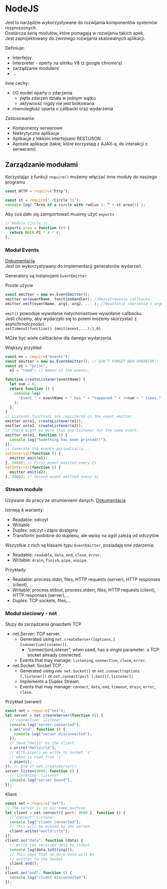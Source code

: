 # NodeJS

Jest to narzędzie wykorzystywane do rozwijania komponentów systemów rozproszonych.  
Dostarcza serię modułów, które pomagają w rozwijaniu takich apek.  
Jest zaprojektowany do zwinnego rozwijania skalowalnych aplikacji.

Definiuje:

- Interfejsy
- Interpreter - operty na silniku V8 (z google chrome'a)
- zarządzanie modułami
- ...

Inne cechy:

- I/O model oparty o zdarzenia
  - pętla zdarzeń działa w jednym wątku
  - aktywność nigdy nie jest bolkowana
- równoległość oparta o callbacki oraz wydarzenia

Zastosowania:

- Komponenty serwerowe
- Niekrytyczne aplikacje
- Aplikacje z lekkimi interfejsami REST/JSON
- Aproste aplikacje (takie, które korzystają z AJAX-a, do interakcji z serwerami)

## Zarządzanie modułami

Korzystając z funkcji `require()` możemy włączać inne moduły do naszego programu

```js
const HTTP = require(‘http’);

const st = require(‘./Circle.js’);
console.log( “Area of a circle with radius 5: “ + st.area(5) );
```

Aby coś dało się zaimportować musimy użyć `exports`

```js
// Module Circle.js
exports.area = function (r) {
  return Math.PI * r * r;
};
```

### Moduł Events

[Dokumentacja](https://nodejs.org/api/events.html)  
Jest on wykorzystywany do implementacji generatorów wydarzeń.

Generatory są instancjami `EventEmitter`

Proste użycie

```js
const emitter = new ev.EventEmitter();
emitter.on(eventName, functionHandler); //Rejestrowanie callbacka
emitter.emit(eventName, arg1, arg2, ....); //Wywołanie zdarzenia z argumentami
```

`emit()` powoduje wywołanie natychmiastowe wywołanie callbacku.  
Jeśli chcemy, aby wydarzyło się to potem możemy skorzystać z asynchrnoiczności.  
`setTimeout(function() {emit(event,...);},0)`

MOże być wiele callbacków dla danego wydarzenia.

Większy przykład

```js
const ev = require("events");
const emitter = new ev.EventEmitter(); // DON’T FORGET NEW OPERATOR!!
const e1 = "print",
  e2 = "read"; // Names of the events.

function createListener(eventName) {
  let num = 0;
  return function () {
    console.log(
      "Event " + eventName + " has " + "happened " + ++num + " times."
    );
  };
}
// Listener functions are registered in the event emitter.
emitter.on(e1, createListener(e1));
emitter.on(e2, createListener(e2));
// There might be more than one listener for the same event.
emitter.on(e1, function () {
  console.log("Something has been printed!!");
});
// Generate the events periodically...
setInterval(function () {
  emitter.emit(e1);
}, 2000); // First event emitted every 2s
setInterval(function () {
  emitter.emit(e2);
}, 3000); // Second event emitted every 3s
```

### Stream module

Uzywane do pracy ze strumieniemi danych. [Dokumentacja](http://nodejs.org/api/stream.html)

Istnieją 4 warianty:

- Readable: odczyt
- Writable
- Duplex: odczyt i zapis dostępny
- Transform: podobne do duplexu, ale wpisy na ogół zależą od odczytów

Wszystkie z nich są klasami typu `EventEmitter`, posiadają one zdarzenia:

- Readable: `readable`, `data`, `end`, `close`, `error`.
- Writable: `drain`, `finish`, `pipe`, `unpipe`.

Przykłady:

- Readable: process.stdin, files, HTTP requests (server), HTTP responses (client), ...
- Writable: process.stdout, process.stderr, files, HTTP requests (client), HTTP responses (server),...
- Duplex: TCP sockets, files,...

### Moduł sieciowy - net

Służy do zarządzania gniazdami TCP

- net.Server: TCP server.
  - Generated using `net.createServer([options,][connectionlistener])`.
    - “connectionListener”, when used, has a single parameter: a TCP socket already connected.
  - Events that may manage: `listening`, `connection`, `close`, `error`.
- net.Socket: Socket TCP.
  - Generated using `new net.Socket()` or `net.connect(options [,listener])` or `net.connect(port [,host][,listener])`
  - Implements a Duplex Stream.
  - Events that may manage: `connect`, `data`, `end`, `timeout`, `drain`, `error`, `close`.

Przykład (serwer)

```js
const net = require("net");
let server = net.createServer(function (c) {
  //'connection' listener
  console.log("server connected");
  c.on("end", function () {
    console.log("server disconnected");
  });
  // Send "Hello" to the client.
  c.write("Hello\r\n");
  // With pipe() we write to Socket 'c'
  // what is read from 'c'.
  c.pipe(c);
}); // End of net.createServer()
server.listen(9000, function () {
  //'listening' listener
  console.log("server bound");
});
```

Klient

```js
const net = require("net");
// The server is in our same machine.
let client = net.connect({ port: 9000 }, function () {
  //'connect' listener
  console.log("client connected");
  // This will be echoed by the server.
  client.write("world!\r\n");
});
client.on("data", function (data) {
  // Write the received data to stdout.
  console.log(data.toString());
  // This says that no more data will be
  // written to the Socket.
  client.end();
});
client.on("end", function () {
  console.log("client disconnected");
});
```

